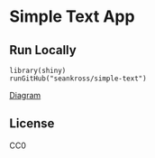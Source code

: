 # Simple Text App

## Run Locally

```
library(shiny)
runGitHub("seankross/simple-text")
```

[Diagram](https://docs.google.com/drawings/d/1cFWCMyqRFvE1p1VcU_7VljG1JmnuxjcovSxbExbkM1w/edit?usp=sharing)

## License

CC0
